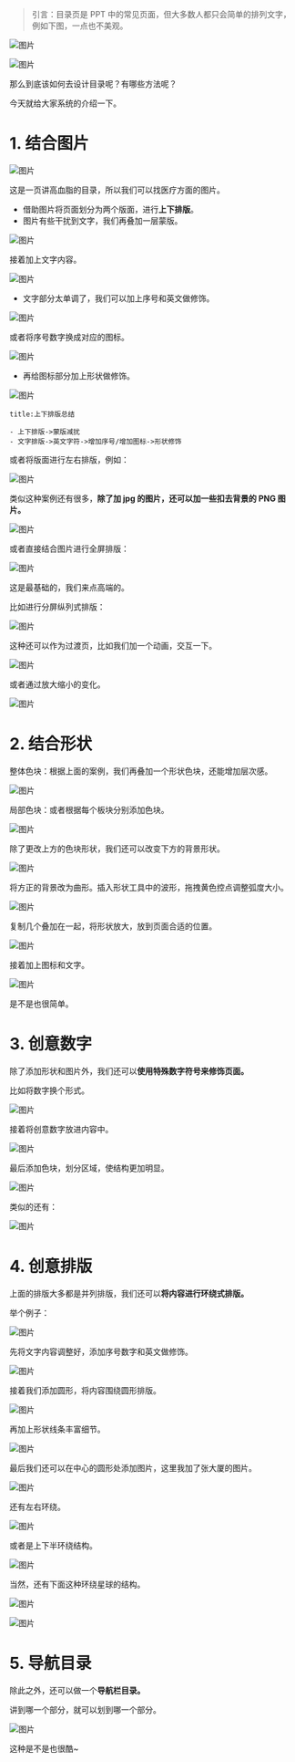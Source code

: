 >引言：目录页是 PPT 中的常见页面，但大多数人都只会简单的排列文字，例如下图，一点也不美观。
  
![图片](https://mmbiz.qpic.cn/sz_mmbiz_png/AlNGaIEltg89icDh4mXibrDMShDMr27VziaI3nTicTxw4pTBApxtxEiaa2PA6C1vx1jJecjsHhdSGIH8qruC4YTrZrg/640?wx_fmt=png&from=appmsg&tp=webp&wxfrom=10005&wx_lazy=1&wx_co=1)

  

![图片](https://mmbiz.qpic.cn/sz_mmbiz_png/AlNGaIEltg89icDh4mXibrDMShDMr27VziaBnhESaRTnoQg7Tic92nyQNMTiaqEYURNLotj2DQ9m5UzU2rGAHXibb52g/640?wx_fmt=png&from=appmsg&tp=webp&wxfrom=10005&wx_lazy=1&wx_co=1)

  

那么到底该如何去设计目录呢？有哪些方法呢？

  

今天就给大家系统的介绍一下。

  

# 1. 结合图片

![图片](https://mmbiz.qpic.cn/sz_mmbiz_png/AlNGaIEltg89icDh4mXibrDMShDMr27VziaNsUNQCKPUX9zo2TYAKPxorv6GzEicbg4xZibsOfp5vGUppiaAByRLqmjA/640?wx_fmt=png&from=appmsg&tp=webp&wxfrom=10005&wx_lazy=1&wx_co=1)

  

这是一页讲高血脂的目录，所以我们可以找医疗方面的图片。

  

- 借助图片将页面划分为两个版面，进行**上下排版**。
- 图片有些干扰到文字，我们再叠加一层蒙版。

  

![图片](https://mmbiz.qpic.cn/sz_mmbiz_png/AlNGaIEltg89icDh4mXibrDMShDMr27VziaSem9NFBAW6mqNc2P2h3FrmVH6dTWicfkAmiaLfRXfTOL5KZfLk80sjng/640?wx_fmt=png&from=appmsg&tp=webp&wxfrom=10005&wx_lazy=1&wx_co=1)

  

接着加上文字内容。  

  

![图片](https://mmbiz.qpic.cn/sz_mmbiz_png/AlNGaIEltg89icDh4mXibrDMShDMr27Vzia23rT1yAIP4mVmB0xnPVa1VVKz9H9ibDOSj8Tn5C81H6sTj6AQ2Pkic6w/640?wx_fmt=png&from=appmsg&tp=webp&wxfrom=10005&wx_lazy=1&wx_co=1)

  

- 文字部分太单调了，我们可以加上序号和英文做修饰。

  

![图片](https://mmbiz.qpic.cn/sz_mmbiz_png/AlNGaIEltg89icDh4mXibrDMShDMr27Vzia7sYFic9luu0KrQu0XicTjna5K1nCLMwvWh6wIwqY5VBx1NtrShzXe63A/640?wx_fmt=png&from=appmsg&tp=webp&wxfrom=10005&wx_lazy=1&wx_co=1)

  

或者将序号数字换成对应的图标。

  

![图片](https://mmbiz.qpic.cn/sz_mmbiz_png/AlNGaIEltg89icDh4mXibrDMShDMr27Vziaufrleicor4TvsDooqmatJ0TDYkmRPrL8CaYyGTEaibk1yaaPl4wk7NTg/640?wx_fmt=png&from=appmsg&tp=webp&wxfrom=10005&wx_lazy=1&wx_co=1)

  

- 再给图标部分加上形状做修饰。

  

![图片](https://mmbiz.qpic.cn/sz_mmbiz_png/AlNGaIEltg89icDh4mXibrDMShDMr27VziaDzdSTZDPNJAdhvcxzL9rV4oGdPu2GcZLFiaJfg2oY72XA2WiaHYpibbicg/640?wx_fmt=png&from=appmsg&tp=webp&wxfrom=10005&wx_lazy=1&wx_co=1)



```ad-note
title:上下排版总结

- 上下排版->蒙版减扰
- 文字排版->英文字符->增加序号/增加图标->形状修饰
```
  

或者将版面进行左右排版，例如：

  

![图片](https://mmbiz.qpic.cn/sz_mmbiz_png/AlNGaIEltg89icDh4mXibrDMShDMr27Vzia5ubQibMuicTpgTgk6cayVXVrYvNwRLMxRJr8IvTcLygicNRyZWRqVnwKg/640?wx_fmt=png&from=appmsg&tp=webp&wxfrom=10005&wx_lazy=1&wx_co=1)

  

类似这种案例还有很多，**除了加 jpg 的图片，还可以加一些扣去背景的 PNG 图片。**

  

![图片](https://mmbiz.qpic.cn/sz_mmbiz_png/AlNGaIEltg89icDh4mXibrDMShDMr27VziaQOjEM2iax4picYk1b4qE5tkmDxjlA17wooUHKYmT1AmzvtQK7aniaDiaxw/640?wx_fmt=png&from=appmsg&tp=webp&wxfrom=10005&wx_lazy=1&wx_co=1)

  

或者直接结合图片进行全屏排版：

  

![图片](https://mmbiz.qpic.cn/sz_mmbiz_png/AlNGaIEltg89icDh4mXibrDMShDMr27VziamMAibyIo1yUIFs0uAuZjDTiaUHyGibJeRmUSKBt9RJlXcqyOvOS41IHrQ/640?wx_fmt=png&from=appmsg&tp=webp&wxfrom=10005&wx_lazy=1&wx_co=1)

  

这是最基础的，我们来点高端的。

  

比如进行分屏纵列式排版：

  

![图片](https://mmbiz.qpic.cn/sz_mmbiz_gif/AlNGaIEltg89icDh4mXibrDMShDMr27VziaI5OxC4pdY1Natd8fetucD1uePJC8sWYyjIrUInZCJmEfHwL8TD9bpQ/640?wx_fmt=gif&from=appmsg&tp=webp&wxfrom=10005&wx_lazy=1&wx_co=1)

  

这种还可以作为过渡页，比如我们加一个动画，交互一下。

  

![图片](https://mmbiz.qpic.cn/sz_mmbiz_gif/AlNGaIEltg89icDh4mXibrDMShDMr27VziaDaJ7LnZFd9Kkykxc5lWuehPBW1qFDS22dYohCUocffZqjW7XYico9HA/640?wx_fmt=gif&from=appmsg&tp=webp&wxfrom=10005&wx_lazy=1&wx_co=1)

  

或者通过放大缩小的变化。

  

![图片](https://mmbiz.qpic.cn/sz_mmbiz_gif/AlNGaIEltg89icDh4mXibrDMShDMr27VziaRlmBWsNrRDLJCnpTnglAoibRM5wXzay1NTEQoQ7Ottg7M8kFIK2uZug/640?wx_fmt=gif&from=appmsg&tp=webp&wxfrom=10005&wx_lazy=1&wx_co=1)

  

  

# 2. 结合形状


整体色块：根据上面的案例，我们再叠加一个形状色块，还能增加层次感。  



![图片](https://mmbiz.qpic.cn/sz_mmbiz_png/AlNGaIEltg89icDh4mXibrDMShDMr27VziaMFxz3s2fQ5Awc1ctEzUwFyTPTIGsib4TFEwLYurQFrsPm9cKDQelVUg/640?wx_fmt=png&from=appmsg&tp=webp&wxfrom=10005&wx_lazy=1&wx_co=1)

  

局部色块：或者根据每个板块分别添加色块。

  

![图片](https://mmbiz.qpic.cn/sz_mmbiz_png/AlNGaIEltg89icDh4mXibrDMShDMr27Vzia9Qrs8DzwarNt53Mxl2AiciajpQfbFGM0r1n0icZOrwDUahGNIuWPiaCoibA/640?wx_fmt=png&from=appmsg&tp=webp&wxfrom=10005&wx_lazy=1&wx_co=1)

  

除了更改上方的色块形状，我们还可以改变下方的背景形状。

  

![图片](https://mmbiz.qpic.cn/sz_mmbiz_png/AlNGaIEltg89icDh4mXibrDMShDMr27VziaBmJMwEx6BcwhEv0PqX63gr1meicoT6OB6YzA2oH7w0iciaic8sibVmliczkg/640?wx_fmt=png&from=appmsg&tp=webp&wxfrom=10005&wx_lazy=1&wx_co=1)

  

将方正的背景改为曲形。插入形状工具中的波形，拖拽黄色控点调整弧度大小。

  

![图片](https://mmbiz.qpic.cn/sz_mmbiz_gif/AlNGaIEltg89icDh4mXibrDMShDMr27VziamNRoS8NOlvYxibguSuUGf2bADZVmV75k3uDpQzwKwmVjBE9UhqwjKaQ/640?wx_fmt=gif&from=appmsg&tp=webp&wxfrom=10005&wx_lazy=1&wx_co=1)

  

复制几个叠加在一起，将形状放大，放到页面合适的位置。

  

![图片](https://mmbiz.qpic.cn/sz_mmbiz_png/AlNGaIEltg89icDh4mXibrDMShDMr27VziaJ0CcoiciadsfKgZVHLD8d0Aa1dMFAHL1iaEFkiaBEUxWia2WXCGiciaAFUYYg/640?wx_fmt=png&from=appmsg&tp=webp&wxfrom=10005&wx_lazy=1&wx_co=1)

  

接着加上图标和文字。

  

![图片](https://mmbiz.qpic.cn/sz_mmbiz_png/AlNGaIEltg89icDh4mXibrDMShDMr27Vzia0ey5Fn5sKvRiaSXbHUlbH4ELG5uVsmwrCpNF9F6ZzeJvhP3iaibO57GSg/640?wx_fmt=png&from=appmsg&tp=webp&wxfrom=10005&wx_lazy=1&wx_co=1)

  

是不是也很简单。

  

  

# 3. 创意数字

除了添加形状和图片外，我们还可以**使用特殊数字符号来修饰页面。**

  

比如将数字换个形式。

  

![图片](https://mmbiz.qpic.cn/sz_mmbiz_png/AlNGaIEltg89icDh4mXibrDMShDMr27VziapeXxLFAv6Y0BeHs75VGGcqmG7nZLrUasKtqrhYjAdCHX6nPzHf1XXQ/640?wx_fmt=png&from=appmsg&tp=webp&wxfrom=10005&wx_lazy=1&wx_co=1)

  

接着将创意数字放进内容中。

  

![图片](https://mmbiz.qpic.cn/sz_mmbiz_png/AlNGaIEltg89icDh4mXibrDMShDMr27VziaCmndwI4yHmZIia1Y6IYJnmov9vkwKtYVtnCprQMArY5NsF4d1yvj58Q/640?wx_fmt=png&from=appmsg&tp=webp&wxfrom=10005&wx_lazy=1&wx_co=1)

  

最后添加色块，划分区域，使结构更加明显。  

  

![图片](https://mmbiz.qpic.cn/sz_mmbiz_png/AlNGaIEltg89icDh4mXibrDMShDMr27VziaMMcIf1oBbxwrugL9Y6BePhA3183ZEt8RhQ5WQGNctBW1QbGPFLicTrA/640?wx_fmt=png&from=appmsg&tp=webp&wxfrom=10005&wx_lazy=1&wx_co=1)

  

类似的还有：

  

![图片](https://mmbiz.qpic.cn/sz_mmbiz_png/AlNGaIEltg89icDh4mXibrDMShDMr27VziaT1SGUcMGHCEF2HCPsSXsmwSdwxSy2pQdibCgicr3Aiazyhc6RoyaxibLyA/640?wx_fmt=png&from=appmsg&tp=webp&wxfrom=10005&wx_lazy=1&wx_co=1)

  

  

# 4. 创意排版

上面的排版大多都是并列排版，我们还可以**将内容进行环绕式排版。**  

  

举个例子：

  

![图片](https://mmbiz.qpic.cn/sz_mmbiz_png/AlNGaIEltg89icDh4mXibrDMShDMr27VziaUSe0WjUBTnW7NlcsLykLFG2MkrOPdCoey7iaRNEv1ap5PTPydalZhrA/640?wx_fmt=png&from=appmsg&tp=webp&wxfrom=10005&wx_lazy=1&wx_co=1)

  

先将文字内容调整好，添加序号数字和英文做修饰。

  

![图片](https://mmbiz.qpic.cn/sz_mmbiz_png/AlNGaIEltg89icDh4mXibrDMShDMr27VziaJ24cJM2K2IDexibzHS2yIhWjhsoXfsTJibXAc4zaV3Qh4lf3k3X0G0EA/640?wx_fmt=png&from=appmsg&tp=webp&wxfrom=10005&wx_lazy=1&wx_co=1)

  

接着我们添加圆形，将内容围绕圆形排版。

  

![图片](https://mmbiz.qpic.cn/sz_mmbiz_png/AlNGaIEltg89icDh4mXibrDMShDMr27VziaEbNcZLl77tCbMN3N4ialJgibXyDSUAOvjM4fCwYniaLNnuSBcNQVAysFQ/640?wx_fmt=png&from=appmsg&tp=webp&wxfrom=10005&wx_lazy=1&wx_co=1)

  

再加上形状线条丰富细节。

  

![图片](https://mmbiz.qpic.cn/sz_mmbiz_png/AlNGaIEltg89icDh4mXibrDMShDMr27Vziahl77nmZpZibO6B11jkqnzicZk4vbic5DrfBA4zNzlGJliaCW5iarJxJVrPQ/640?wx_fmt=png&from=appmsg&tp=webp&wxfrom=10005&wx_lazy=1&wx_co=1)

  

最后我们还可以在中心的圆形处添加图片，这里我加了张大厦的图片。  

  

![图片](https://mmbiz.qpic.cn/sz_mmbiz_png/AlNGaIEltg89icDh4mXibrDMShDMr27VziazEVKxAGoX4XktBibQyz2FrBz9RBsZfkz5qqyTTU287r6kogibdyxgStg/640?wx_fmt=png&from=appmsg&tp=webp&wxfrom=10005&wx_lazy=1&wx_co=1)

  

还有左右环绕。

  

![图片](https://mmbiz.qpic.cn/sz_mmbiz_png/AlNGaIEltg89icDh4mXibrDMShDMr27VziawT5fHqUTc17TNFfTI0c3oJQPHlFpGSqda9yP7SB0Vwz3R0voUZzFCg/640?wx_fmt=png&from=appmsg&tp=webp&wxfrom=10005&wx_lazy=1&wx_co=1)

  

或者是上下半环绕结构。

  

![图片](https://mmbiz.qpic.cn/sz_mmbiz_png/AlNGaIEltg89icDh4mXibrDMShDMr27Vziae2m2vRM3kicePGmw8pS2icIsg5LVIAD6bC6aMek8DeTLH6nvaraibibQmA/640?wx_fmt=png&from=appmsg&tp=webp&wxfrom=10005&wx_lazy=1&wx_co=1)

  

当然，还有下面这种环绕星球的结构。

  

![图片](https://mmbiz.qpic.cn/sz_mmbiz_png/AlNGaIEltg89icDh4mXibrDMShDMr27VziaODa9YM2GHKDLYMicg0kzyCZFYSTUVusibOnDiaNb8nNayL4kzdIFM84Jg/640?wx_fmt=png&from=appmsg&tp=webp&wxfrom=10005&wx_lazy=1&wx_co=1)

  

![图片](https://mmbiz.qpic.cn/sz_mmbiz_png/AlNGaIEltg89icDh4mXibrDMShDMr27Vzia2htnJN2t19VnW9XaZfWI9P8qN23LFT7EgEQ7kp1STeOfevoSSK50NQ/640?wx_fmt=png&from=appmsg&tp=webp&wxfrom=10005&wx_lazy=1&wx_co=1)

  

  

# 5. 导航目录


除此之外，还可以做一个**导航栏目录。**

  

讲到哪一个部分，就可以划到哪一个部分。

  

![图片](https://mmbiz.qpic.cn/sz_mmbiz_gif/AlNGaIEltg89icDh4mXibrDMShDMr27VziaHRmWElHStlDj32XPjCewpIibodQUvSibdc7gdk8icEg4XXO8KJicFadXMA/640?wx_fmt=gif&from=appmsg&tp=webp&wxfrom=10005&wx_lazy=1&wx_co=1)

  

这种是不是也很酷~